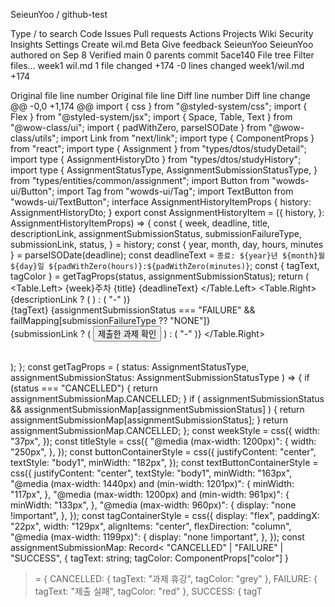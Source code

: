 
SeieunYoo
/
github-test

Type / to search
Code
Issues
Pull requests
Actions
Projects
Wiki
Security
Insights
Settings
Create wil.md
Beta
Give feedback
SeieunYoo
SeieunYoo
authored
on Sep 8
Verified
main
0 parents  commit 
5ace140
File tree
Filter files…
week1
wil.md
1 file changed
+174
-0
lines changed
‎week1/wil.md
+174


Original file line number	Original file line	Diff line number	Diff line change
@@ -0,0 +1,174 @@
import { css } from "@styled-system/css";
import { Flex } from "@styled-system/jsx";
import { Space, Table, Text } from "@wow-class/ui";
import { padWithZero, parseISODate } from "@wow-class/utils";
import Link from "next/link";
import type { ComponentProps } from "react";
import type { Assignment } from "types/dtos/studyDetail";
import type { AssignmentHistoryDto } from "types/dtos/studyHistory";
import type {
  AssignmentStatusType,
  AssignmentSubmissionStatusType,
} from "types/entities/common/assignment";
import Button from "wowds-ui/Button";
import Tag from "wowds-ui/Tag";
import TextButton from "wowds-ui/TextButton";
interface AssignmentHistoryItemProps {
  history: AssignmentHistoryDto;
}
export const AssignmentHistoryItem = ({
  history,
}: AssignmentHistoryItemProps) => {
  const {
    week,
    deadline,
    title,
    descriptionLink,
    assignmentSubmissionStatus,
    submissionFailureType,
    submissionLink,
    status,
  } = history;
  const { year, month, day, hours, minutes } = parseISODate(deadline);
  const deadlineText = `종료: ${year}년 ${month}월 ${day}일 ${padWithZero(hours)}:${padWithZero(minutes)}`;
  const { tagText, tagColor } = getTagProps(status, assignmentSubmissionStatus);
  return (
    <Table>
      <Table.Left>
        <Text as="h3" className={weekStyle} typo="h3">
          {week}주차
        </Text>
        <Space width={50} />
        <Flex
          className={titleStyle}
          direction="column"
          gap="xxs"
          justifyContent="center"
        >
          <Text typo="h3">{title}</Text>
          <Text color="sub" typo="body2">
            {deadlineText}
          </Text>
        </Flex>
      </Table.Left>
      <Table.Right>
        <Flex className={textButtonContainerStyle}>
          {descriptionLink ? (
            <TextButton
              asProp={Link}
              href={descriptionLink}
              target="_blank"
              text="과제 명세 확인"
            />
          ) : (
            "-"
          )}
        </Flex>
        <div className={tagContainerStyle}>
          <Tag color={tagColor} variant="solid2">
            {tagText}
          </Tag>
          <Text color="red.500">
            {assignmentSubmissionStatus === "FAILURE" &&
              failMapping[submissionFailureType ?? "NONE"]}
          </Text>
        </div>
        <Flex className={buttonContainerStyle} minWidth="182px" paddingX="25px">
          {submissionLink ? (
            <Button
              asProp={Link}
              href={submissionLink}
              size="sm"
              target="_blank"
              variant="outline"
            >
              제출한 과제 확인
            </Button>
          ) : (
            "-"
          )}
        </Flex>
      </Table.Right>
    </Table>
  );
};
const getTagProps = (
  status: AssignmentStatusType,
  assignmentSubmissionStatus: AssignmentSubmissionStatusType
) => {
  if (status === "CANCELLED") {
    return assignmentSubmissionMap.CANCELLED;
  }
  if (
    assignmentSubmissionStatus &&
    assignmentSubmissionMap[assignmentSubmissionStatus]
  ) {
    return assignmentSubmissionMap[assignmentSubmissionStatus];
  }
  return assignmentSubmissionMap.CANCELLED;
};
const weekStyle = css({
  width: "37px",
});
const titleStyle = css({
  "@media (max-width: 1200px)": {
    width: "250px",
  },
});
const buttonContainerStyle = css({
  justifyContent: "center",
  textStyle: "body1",
  minWidth: "182px",
});
const textButtonContainerStyle = css({
  justifyContent: "center",
  textStyle: "body1",
  minWidth: "163px",
  "@media (max-width: 1440px) and (min-width: 1201px)": {
    minWidth: "117px",
  },
  "@media (max-width: 1200px) and (min-width: 961px)": {
    minWidth: "133px",
  },
  "@media (max-width: 960px)": {
    display: "none !important",
  },
});
const tagContainerStyle = css({
  display: "flex",
  paddingX: "22px",
  width: "129px",
  alignItems: "center",
  flexDirection: "column",
  "@media (max-width: 1199px)": {
    display: "none !important",
  },
});
const assignmentSubmissionMap: Record<
  "CANCELLED" | "FAILURE" | "SUCCESS",
  { tagText: string; tagColor: ComponentProps<typeof Tag>["color"] }
> = {
  CANCELLED: { tagText: "과제 휴강", tagColor: "grey" },
  FAILURE: { tagText: "제출 실패", tagColor: "red" },
  SUCCESS: { tagT
